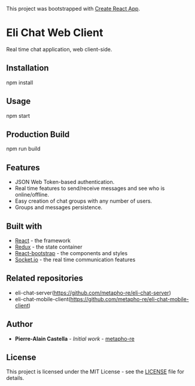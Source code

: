 This project was bootstrapped with [Create React App](https://github.com/facebook/create-react-app).

# Eli Chat Web Client

Real time chat application, web client-side.

## Installation

npm install

## Usage

npm start

## Production Build

npm run build

## Features

* JSON Web Token-based authentication.
* Real time features to send/receive messages and see who is online/offline.
* Easy creation of chat groups with any number of users.
* Groups and messages persistence.

## Built with

* [React](https://github.com/facebook/react/) - the framework
* [Redux](https://github.com/reduxjs/redux) - the state container
* [React-bootstrap](https://github.com/react-bootstrap/react-bootstrap) - the components and styles
* [Socket.io](https://github.com/socketio/socket.io) - the real time communication features

## Related repositories

* eli-chat-server(https://github.com/metapho-re/eli-chat-server)
* eli-chat-mobile-client(https://github.com/metapho-re/eli-chat-mobile-client)

## Author

* **Pierre-Alain Castella** - *Initial work* - [metapho-re](https://github.com/metapho-re)

## License

This project is licensed under the MIT License - see the [LICENSE](LICENSE) file for details.

